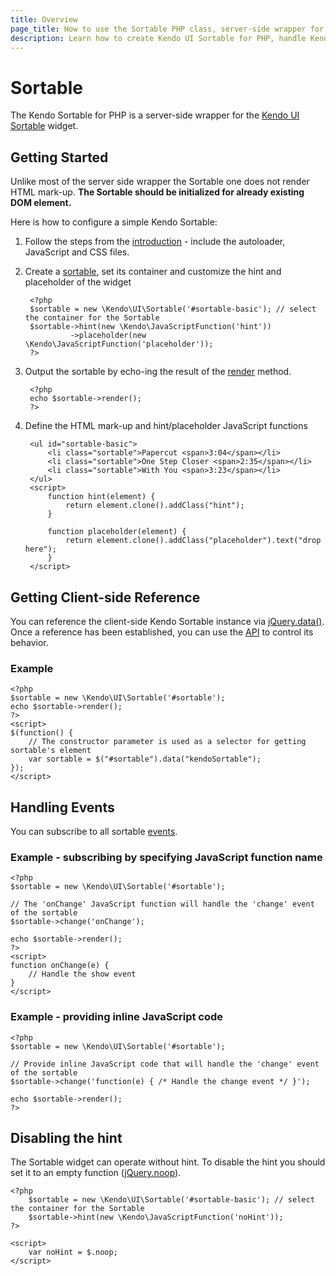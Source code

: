 ```yaml
---
title: Overview
page_title: How to use the Sortable PHP class, server-side wrapper for Kendo UI Sortable widget
description: Learn how to create Kendo UI Sortable for PHP, handle Kendo UI Sortable Events, access an existing sortable.
---
```


# Sortable

The Kendo Sortable for PHP is a server-side wrapper for the [Kendo UI Sortable](/api/web/sortable) widget.

## Getting Started

Unlike most of the server side wrapper the Sortable one does not render HTML mark-up. **The Sortable should be initialized for already existing DOM element.**

Here is how to configure a simple Kendo Sortable:

1. Follow the steps from the [introduction](/using-kendo-with/php/introduction) - include the autoloader, JavaScript and CSS files.
2. Create a [sortable](/api/wrappers/php/Kendo/UI/Sortable), set its container and customize the hint and placeholder of the widget

        <?php
        $sortable = new \Kendo\UI\Sortable('#sortable-basic'); // select the container for the Sortable
        $sortable->hint(new \Kendo\JavaScriptFunction('hint'))
                 ->placeholder(new \Kendo\JavaScriptFunction('placeholder'));
        ?>
3. Output the sortable by echo-ing the result of the [render](/api/wrappers/php/Kendo/UI/Widget#render) method.

        <?php
        echo $sortable->render();
        ?>
4. Define the HTML mark-up and hint/placeholder JavaScript functions

        <ul id="sortable-basic">
            <li class="sortable">Papercut <span>3:04</span></li>
            <li class="sortable">One Step Closer <span>2:35</span></li>
            <li class="sortable">With You <span>3:23</span></li>
        </ul>
        <script>
            function hint(element) {
                return element.clone().addClass("hint");
            }
    
            function placeholder(element) {
                return element.clone().addClass("placeholder").text("drop here");
            }
        </script>

## Getting Client-side Reference

You can reference the client-side Kendo Sortable instance via [jQuery.data()](http://api.jquery.com/jQuery.data/).
Once a reference has been established, you can use the [API](/api/web/sortable#methods) to control its behavior.

### Example

    <?php
    $sortable = new \Kendo\UI\Sortable('#sortable');
    echo $sortable->render();
    ?>
    <script>
    $(function() {
        // The constructor parameter is used as a selector for getting sortable's element
        var sortable = $("#sortable").data("kendoSortable");
    });
    </script>

## Handling Events

You can subscribe to all sortable [events](/api/web/sortable#events).

### Example - subscribing by specifying JavaScript function name

    <?php
    $sortable = new \Kendo\UI\Sortable('#sortable');

    // The 'onChange' JavaScript function will handle the 'change' event of the sortable
    $sortable->change('onChange');

    echo $sortable->render();
    ?>
    <script>
    function onChange(e) {
        // Handle the show event
    }
    </script>

### Example - providing inline JavaScript code

    <?php
    $sortable = new \Kendo\UI\Sortable('#sortable');

    // Provide inline JavaScript code that will handle the 'change' event of the sortable
    $sortable->change('function(e) { /* Handle the change event */ }');

    echo $sortable->render();
    ?>

## Disabling the hint

The Sortable widget can operate without hint. To disable the hint you should set it to an empty function ([jQuery.noop](http://api.jquery.com/jQuery.noop/)).

    <?php
        $sortable = new \Kendo\UI\Sortable('#sortable-basic'); // select the container for the Sortable
        $sortable->hint(new \Kendo\JavaScriptFunction('noHint'));
    ?>
    
    <script>
        var noHint = $.noop;
    </script>

